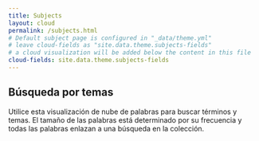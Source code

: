 ```yaml
---
title: Subjects
layout: cloud
permalink: /subjects.html
# Default subject page is configured in "_data/theme.yml"
# leave cloud-fields as "site.data.theme.subjects-fields"
# a cloud visualization will be added below the content in this file
cloud-fields: site.data.theme.subjects-fields
---
```


## Búsqueda por temas

Utilice esta visualización de nube de palabras para buscar términos y temas. El tamaño de las palabras está determinado por su frecuencia y todas las palabras enlazan a una búsqueda en la colección.
